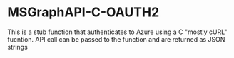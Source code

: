 # MSGraphAPI-C-OAUTH2
This is a stub function that authenticates to Azure using a C "mostly cURL" fucntion. API call can be passed to the function and are returned as JSON strings
